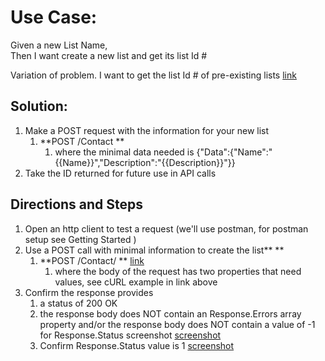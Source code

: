 
# Use Case:

Given a new List Name, \
Then I want create a new list and get its list Id #

Variation of problem. I want to get the list Id # of pre-existing lists [link](https://docs.google.com/document/d/1WoV5I5hh05CBUGsNpROqHtsvX5-ENawEfR5UHFgZrJQ/edit?usp=sharing)


## Solution:  



1.  Make a POST request with the information for your new list
    1.  **POST /Contact **
        1.  where the minimal data needed is {"Data":{"Name":"{{Name}}","Description":"{{Description}}"}} 	
1.  Take the ID returned for future use in API calls      


## Directions and Steps 



1.  Open an http client to test a request (we'll use postman, for postman setup see Getting Started )
1.  Use a POST call with minimal information to create the list** **
    1.  **POST /Contact/ ** [link](https://developer.benchmarkemail.com/#16e1491e-69f8-e71a-c374-d99e55c322cf ) 
        1.  where the body of the request has two properties that need values, see cURL example in link above
1.  Confirm the response provides 
    1.  a status of 200 OK 
    1.  the response body does NOT contain an Response.Errors array property and/or the response body does NOT contain a value of -1 for Response.Status screenshot [screenshot](https://www.dropbox.com/s/qnjkgxfizio8aqk/2018-09-13_13-17-08.png?dl=0)
    1.  Confirm Response.Status value is 1 [screenshot](https://www.dropbox.com/s/1sktz2e2yfg60dl/2018-09-13_13-22-21.png?dl=0)